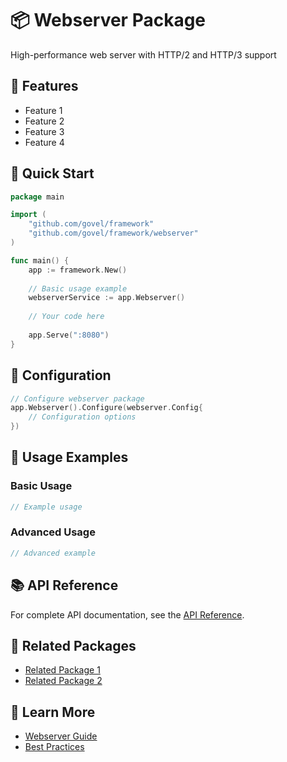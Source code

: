 # 📦 Webserver Package

High-performance web server with HTTP/2 and HTTP/3 support

## 🌟 Features

- Feature 1
- Feature 2
- Feature 3
- Feature 4

## 🚀 Quick Start

```go
package main

import (
    "github.com/govel/framework"
    "github.com/govel/framework/webserver"
)

func main() {
    app := framework.New()
    
    // Basic usage example
    webserverService := app.Webserver()
    
    // Your code here
    
    app.Serve(":8080")
}
```

## 📖 Configuration

```go
// Configure webserver package
app.Webserver().Configure(webserver.Config{
    // Configuration options
})
```

## 🔧 Usage Examples

### Basic Usage

```go
// Example usage
```

### Advanced Usage

```go
// Advanced example
```

## 📚 API Reference

For complete API documentation, see the [API Reference](../../api-reference/webserver.md).

## 🔗 Related Packages

- [Related Package 1](../package1/README.md)
- [Related Package 2](../package2/README.md)

## 📖 Learn More

- [Webserver Guide](guide.md)
- [Best Practices](best-practices.md)
